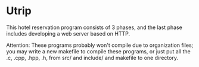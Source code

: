 # Utrip
This hotel reservation program consists of 3 phases, and the last phase includes developing a web server based on HTTP.

Attention: These programs probably won't compile due to organization files;
you may write a new makefile to compile these programs, or just put all the .c, .cpp, .hpp, .h,
 from src/ and include/ and makefile to one directory.
